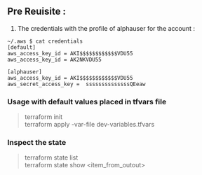 
## Pre Reuisite :

 1. The credentials with the profile of alphauser for the account :  
  ```
  ~/.aws $ cat credentials
[default]
aws_access_key_id = AKI$$$$$$$$$$$$VDU55 
aws_access_key_id = AK2NKVDU55 

[alphauser]
aws_access_key_id = AKI$$$$$$$$$$$$VDU55 
aws_secret_access_key =  ssssssssssssssQEeaw
  ```

### Usage with default values placed in tfvars file
 > terraform init  
 > terraform apply -var-file dev-variables.tfvars

### Inspect the state

 > terraform state list  
 > terraform state show <item_from_outout>  

